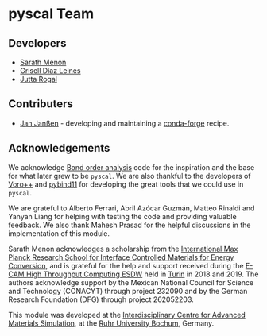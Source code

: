 # pyscal Team

## Developers

-   [Sarath
    Menon](http://sarathmenon.me)
-   [Grisell Díaz
    Leines](http://www.icams.de/content/people/icams-staff-members/?detail=1124)
-   [Jutta
    Rogal](http://www.icams.de/content/people/icams-staff-members/?detail=129)

## Contributers

-   [Jan Janßen](https://www.mpie.de/person/42524) - developing and
    maintaining a [conda-forge](https://conda-forge.org/) recipe.

## Acknowledgements

We acknowledge [Bond order
analysis](https://homepage.univie.ac.at/wolfgang.lechner/) code for the
inspiration and the base for what later grew to be `pyscal`. We are also
thankful to the developers of [Voro++](math.lbl.gov/voro++/) and
[pybind11](https://pybind11.readthedocs.io/en/stable/) for developing
the great tools that we could use in `pyscal`.

We are grateful to Alberto Ferrari, Abril Azócar Guzmán, Matteo Rinaldi
and Yanyan Liang for helping with testing the code and providing
valuable feedback. We also thank Mahesh Prasad for the helpful
discussions in the implementation of this module.

Sarath Menon acknowledges a scholarship from the [International Max
Planck Research School for Interface Controlled Materials for Energy
Conversion](https://www.mpie.de/2747306/doctoral_programme), and is
grateful for the help and support received during the [E-CAM High
Throughput Computing
ESDW](https://www.e-cam2020.eu/event/4424/?instance_id=71) held in
[Turin](https://www.polito.it/?lang=en) in 2018 and 2019. The authors
acknowledge support by the Mexican National Council for Science and
Technology (CONACYT) through project 232090 and by the German Research
Foundation (DFG) through project 262052203.

This module was developed at the [Interdisciplinary Centre for Advanced
Materials Simulation](http://www.icams.de/content), at the [Ruhr
University Bochum](https://www.ruhr-uni-bochum.de/en), Germany.
